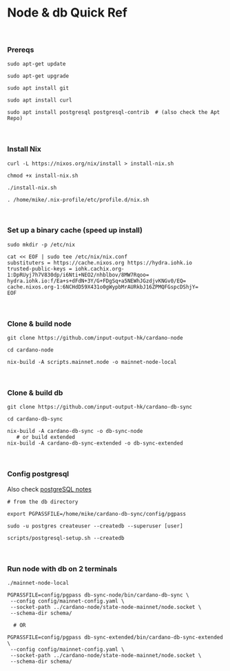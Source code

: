 
# Node & db Quick Ref
<br>

### Prereqs
```
sudo apt-get update  

sudo apt-get upgrade  

sudo apt install git  

sudo apt install curl  

sudo apt install postgresql postgresql-contrib  # (also check the Apt Repo)
```
<br>

### Install Nix
```
curl -L https://nixos.org/nix/install > install-nix.sh  

chmod +x install-nix.sh  

./install-nix.sh  

. /home/mike/.nix-profile/etc/profile.d/nix.sh
```
<br>

### Set up a binary cache (speed up install)
```
sudo mkdir -p /etc/nix  

cat << EOF | sudo tee /etc/nix/nix.conf
substituters = https://cache.nixos.org https://hydra.iohk.io
trusted-public-keys = iohk.cachix.org-1:DpRUyj7h7V830dp/i6Nti+NEO2/nhblbov/8MW7Rqoo= hydra.iohk.io:f/Ea+s+dFdN+3Y/G+FDgSq+a5NEWhJGzdjvKNGv0/EQ= cache.nixos.org-1:6NCHdD59X431o0gWypbMrAURkbJ16ZPMQFGspcDShjY=
EOF
```
<br>

### Clone & build node
```
git clone https://github.com/input-output-hk/cardano-node

cd cardano-node

nix-build -A scripts.mainnet.node -o mainnet-node-local
```
<br>

### Clone & build db
```
git clone https://github.com/input-output-hk/cardano-db-sync

cd cardano-db-sync

nix-build -A cardano-db-sync -o db-sync-node
   # or build extended
nix-build -A cardano-db-sync-extended -o db-sync-extended
```
<br>

### Config postgresql
Also check [postgreSQL notes](https://github.com/eltownes/Cardano-Configs/tree/master/PostgreSQL)
```
# from the db directory

export PGPASSFILE=/home/mike/cardano-db-sync/config/pgpass

sudo -u postgres createuser --createdb --superuser [user]

scripts/postgresql-setup.sh --createdb
```
<br>

### Run node with db on 2 terminals
```
./mainnet-node-local

PGPASSFILE=config/pgpass db-sync-node/bin/cardano-db-sync \
 --config config/mainnet-config.yaml \
 --socket-path ../cardano-node/state-node-mainnet/node.socket \
 --schema-dir schema/

  # OR

PGPASSFILE=config/pgpass db-sync-extended/bin/cardano-db-sync-extended \
 --config config/mainnet-config.yaml \
 --socket-path ../cardano-node/state-node-mainnet/node.socket \
 --schema-dir schema/
```


<br><br>

